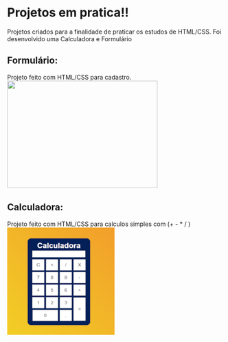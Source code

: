 # Projetos em pratica!!
Projetos criados para a finalidade de praticar os estudos de HTML/CSS. Foi desenvolvido uma Calculadora e Formulário

## Formulário:
Projeto feito com HTML/CSS para cadastro.
 <br>
<img src="Meus-projetos/formu%C3%A1rio/ferramentas/imgFormulario.png" height="250px" width="350px">

## Calculadora:
Projeto feito com HTML/CSS para calculos simples com (+ - * / ) 
<br>
<img src="Meus-projetos/calculadora/ferramentas/imgCalculadora.png" height="250px" width="250px">


